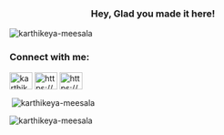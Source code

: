 <h3 align="center">Hey, Glad you made it here!</h3>

<p align="left"> <img src="https://komarev.com/ghpvc/?username=karthikeya-meesala&label=Profile%20views&color=0e75b6&style=flat" alt="karthikeya-meesala" /> </p>

<h3 align="left">Connect with me:</h3>
<p align="left">
<a href="https://twitter.com/karthikeyaa_" target="blank"><img align="center" src="https://raw.githubusercontent.com/rahuldkjain/github-profile-readme-generator/master/src/images/icons/Social/twitter.svg" alt="karthikeyaa_" height="30" width="40" /></a>
<a href="https://linkedin.com/in/https://www.linkedin.com/in/karthikeya-meesala-936a72169/" target="blank"><img align="center" src="https://raw.githubusercontent.com/rahuldkjain/github-profile-readme-generator/master/src/images/icons/Social/linked-in-alt.svg" alt="https://www.linkedin.com/in/karthikeya-meesala-936a72169/" height="30" width="40" /></a>
<a href="https://instagram.com/https://www.instagram.com/karthikeyaa__/" target="blank"><img align="center" src="https://raw.githubusercontent.com/rahuldkjain/github-profile-readme-generator/master/src/images/icons/Social/instagram.svg" alt="https://www.instagram.com/karthikeyaa__/" height="30" width="40" /></a>
</p>

<p>&nbsp;<img align="center" src="https://github-readme-stats.vercel.app/api?username=karthikeya-meesala&show_icons=true&locale=en" alt="karthikeya-meesala" /></p>

<p><img align="center" src="https://github-readme-streak-stats.herokuapp.com/?user=karthikeya-meesala&" alt="karthikeya-meesala" /></p>
